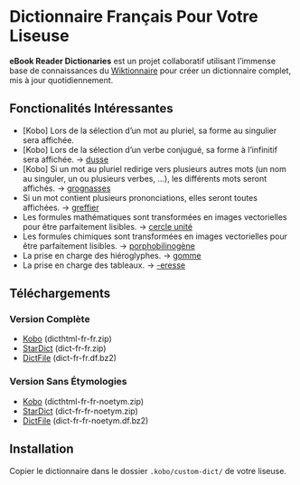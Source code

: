 # Dictionnaire Français Pour Votre Liseuse

**eBook Reader Dictionaries** est un projet collaboratif utilisant l’immense base de connaissances du [Wiktionnaire](https://fr.wiktionary.org/) pour créer un dictionnaire complet, mis à jour quotidiennement.

## Fonctionalités Intéressantes

- [Kobo] Lors de la sélection d’un mot au pluriel, sa forme au singulier sera affichée.
- [Kobo] Lors de la sélection d’un verbe conjugué, sa forme à l’infinitif sera affichée. → [dusse](screenshot-dusse.png)
- [Kobo] Si un mot au pluriel redirige vers plusieurs autres mots (un nom au singuler, un ou plusieurs verbes, ...), les différents mots seront affichés. → [grognasses](screenshot-grognasses.png)
- Si un mot contient plusieurs prononciations, elles seront toutes affichées. → [greffier](screenshot-greffier.png)
- Les formules mathématiques sont transformées en images vectorielles pour être parfaitement lisibles. → [cercle unité](screenshot-cercle_unite.png)
- Les formules chimiques sont transformées en images vectorielles pour être parfaitement lisibles. → [porphobilinogène](screenshot-porphobilinogene.png)
- La prise en charge des hiéroglyphes. → [gomme](screenshot-gomme.png)
- La prise en charge des tableaux. → [-eresse](screenshot--eresse.png)

## Téléchargements

### Version Complète

- [Kobo](https://github.com/BoboTiG/ebook-reader-dict/releases/download/fr/dicthtml-fr-fr.zip) (dicthtml-fr-fr.zip)
- [StarDict](https://github.com/BoboTiG/ebook-reader-dict/releases/download/fr/dict-fr-fr.zip) (dict-fr-fr.zip)
- [DictFile](https://github.com/BoboTiG/ebook-reader-dict/releases/download/fr/dict-fr-fr.df.bz2) (dict-fr-fr.df.bz2)

### Version Sans Étymologies

- [Kobo](https://github.com/BoboTiG/ebook-reader-dict/releases/download/fr/dicthtml-fr-fr.zip) (dicthtml-fr-fr-noetym.zip)
- [StarDict](https://github.com/BoboTiG/ebook-reader-dict/releases/download/fr/dict-fr-fr.zip) (dict-fr-fr-noetym.zip)
- [DictFile](https://github.com/BoboTiG/ebook-reader-dict/releases/download/fr/dict-fr-fr.df.bz2) (dict-fr-fr-noetym.df.bz2)

## Installation

Copier le dictionnaire dans le dossier `.kobo/custom-dict/` de votre liseuse.
